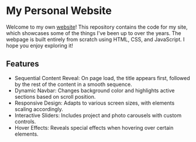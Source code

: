 # My Personal Website

Welcome to my own [website](devkevw.github.io/personal-website/)! This repository contains the code for my site, which showcases some of the things I've been up to over the years. The webpage is built entirely from scratch using HTML, CSS, and JavaScript. I hope you enjoy exploring it!


## Features
- Sequential Content Reveal: On page load, the title appears first, followed by the rest of the content in a smooth sequence.
- Dynamic Navbar: Changes background color and highlights active sections based on scroll position.
- Responsive Design: Adapts to various screen sizes, with elements scaling accordingly.
- Interactive Sliders: Includes project and photo carousels with custom controls.
- Hover Effects: Reveals special effects when hovering over certain elements.
